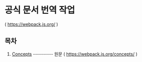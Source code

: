

# 공식 문서 번역 작업 

( https://webpack.js.org/ )



## 목차

1. [Concepts](https://github.com/judaihyun/webpack-study/blob/master/documentation/concepts/Core%20Concepts.md) ---------- 원문 ( https://webpack.js.org/concepts/ ) 



